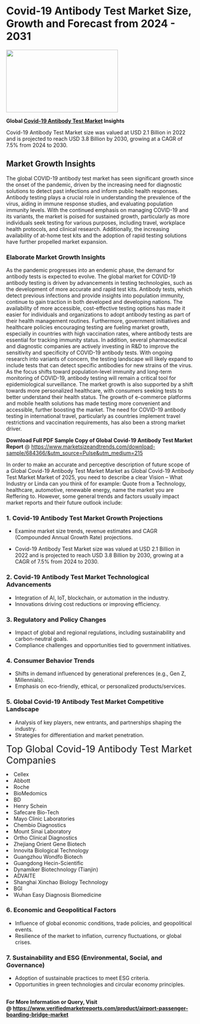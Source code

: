 <H1>Covid-19 Antibody Test Market Size, Growth and Forecast from 2024 - 2031</H1><img class="aligncenter size-medium wp-image-584254" src="https://thirdeyenews.in/wp-content/uploads/2024/09/Global-Market-Research-300x168.jpeg" alt="" width="300" height="168" /><p><strong>Global&nbsp;<a href="https://www.marketsizeandtrends.com/download-sample/684366/&amp;utm_source=Pulse&amp;utm_medium=215">Covid-19 Antibody Test Market</a> Insights</strong></p><p>Covid-19 Antibody Test Market size was valued at USD 2.1 Billion in 2022 and is projected to reach USD 3.8 Billion by 2030, growing at a CAGR of 7.5% from 2024 to 2030.</p><p><h2>Market Growth Insights</h2> The global COVID-19 antibody test market has seen significant growth since the onset of the pandemic, driven by the increasing need for diagnostic solutions to detect past infections and inform public health responses. Antibody testing plays a crucial role in understanding the prevalence of the virus, aiding in immune response studies, and evaluating population immunity levels. With the continued emphasis on managing COVID-19 and its variants, the market is poised for sustained growth, particularly as more individuals seek testing for various purposes, including travel, workplace health protocols, and clinical research. Additionally, the increasing availability of at-home test kits and the adoption of rapid testing solutions have further propelled market expansion. <h3>Elaborate Market Growth Insights</h3> As the pandemic progresses into an endemic phase, the demand for antibody tests is expected to evolve. The global market for COVID-19 antibody testing is driven by advancements in testing technologies, such as the development of more accurate and rapid test kits. Antibody tests, which detect previous infections and provide insights into population immunity, continue to gain traction in both developed and developing nations. The availability of more accessible, cost-effective testing options has made it easier for individuals and organizations to adopt antibody testing as part of their health management routines. Furthermore, government initiatives and healthcare policies encouraging testing are fueling market growth, especially in countries with high vaccination rates, where antibody tests are essential for tracking immunity status. In addition, several pharmaceutical and diagnostic companies are actively investing in R&D to improve the sensitivity and specificity of COVID-19 antibody tests. With ongoing research into variants of concern, the testing landscape will likely expand to include tests that can detect specific antibodies for new strains of the virus. As the focus shifts toward population-level immunity and long-term monitoring of COVID-19, antibody testing will remain a critical tool for epidemiological surveillance. The market growth is also supported by a shift towards more personalized healthcare, with consumers seeking tests to better understand their health status. The growth of e-commerce platforms and mobile health solutions has made testing more convenient and accessible, further boosting the market. The need for COVID-19 antibody testing in international travel, particularly as countries implement travel restrictions and vaccination requirements, has also been a strong market driver. </p><p><span class=""><strong>Download Full PDF Sample Copy of Global Covid-19 Antibody Test Market Report</strong> @ <a href="https://www.marketsizeandtrends.com/download-sample/684366/&amp;utm_source=Pulse&amp;utm_medium=215" target="_blank">https://www.marketsizeandtrends.com/download-sample/684366/&amp;utm_source=Pulse&amp;utm_medium=215</a></span></p><p>In order to make an accurate and perceptive description of future scope of a Global&nbsp;Covid-19 Antibody Test Market Market as Global&nbsp;Covid-19 Antibody Test Market Market of 2025, you need to describe a clear Vision &ndash; What Industry or Linda can you think of for example: Quote from a Technology, healthcare, automotive, renewable energy, name the market you are Reffering to. However, some general trends and factors usually impact market reports and their future outlook include:</p><h3>1.&nbsp;<strong>Covid-19 Antibody Test Market Growth Projections</strong></h3><ul><li>Examine market size trends, revenue estimates and CAGR (Compounded Annual Growth Rate) projections.</li><li><p>Covid-19 Antibody Test Market size was valued at USD 2.1 Billion in 2022 and is projected to reach USD 3.8 Billion by 2030, growing at a CAGR of 7.5% from 2024 to 2030.</p></li></ul><h3>2.&nbsp;<strong>Covid-19 Antibody Test Market Technological Advancements</strong></h3><ul><li>Integration of AI, IoT, blockchain, or automation in the industry.</li><li>Innovations driving cost reductions or improving efficiency.</li></ul><h3>3.&nbsp;<strong>Regulatory and Policy Changes</strong></h3><ul><li>Impact of global and regional regulations, including sustainability and carbon-neutral goals.</li><li>Compliance challenges and opportunities tied to government initiatives.</li></ul><h3>4.&nbsp;<strong>Consumer Behavior Trends</strong></h3><ul><li>Shifts in demand influenced by generational preferences (e.g., Gen Z, Millennials).</li><li>Emphasis on eco-friendly, ethical, or personalized products/services.</li></ul><h3>5.&nbsp;<strong>Global Covid-19 Antibody Test Market Competitive Landscape</strong></h3><ul><li>Analysis of key players, new entrants, and partnerships shaping the industry.</li><li>Strategies for differentiation and market penetration.</li></ul><p data-pm-slice="1 1 []"><span style="color: inherit; font-family: inherit; font-size: 25px;">Top Global Covid-19 Antibody Test Market Companies</span></p><div class="" data-test-id=""><p><li>Cellex</li><li> Abbott</li><li> Roche</li><li> BioMedomics</li><li> BD</li><li> Henry Schein</li><li> Safecare Bio-Tech</li><li> Mayo Clinic Laboratories</li><li> Chembio Diagnostics</li><li> Mount Sinai Laboratory</li><li> Ortho Clinical Diagnostics</li><li> Zhejiang Orient Gene Biotech</li><li> Innovita Biological Technology</li><li> Guangzhou Wondfo Biotech</li><li> Guangdong Hecin-Scientific</li><li> Dynamiker Biotechnology (Tianjin)</li><li> ADVAITE</li><li> Shanghai Xinchao Biology Technology</li><li> BGI</li><li> Wuhan Easy Diagnosis Biomedicine</li></p></div><h3>6.&nbsp;<strong>Economic and Geopolitical Factors</strong></h3><ul><li>Influence of global economic conditions, trade policies, and geopolitical events.</li><li>Resilience of the market to inflation, currency fluctuations, or global crises.</li></ul><h3>7.&nbsp;<strong>Sustainability and ESG (Environmental, Social, and Governance)</strong></h3><ul><li>Adoption of sustainable practices to meet ESG criteria.</li><li>Opportunities in green technologies and circular economy principles.</li></ul><h2><strong style="font-size: 14px;">For More Information or Query, Visit @&nbsp;</strong><a style="background-color: #ffffff; font-size: 14px;" href="https://www.marketsizeandtrends.com/report/covid-19-antibody-test-market/" target="_blank">https://www.verifiedmarketreports.com/product/airport-passenger-boarding-bridge-market</a></h2>
